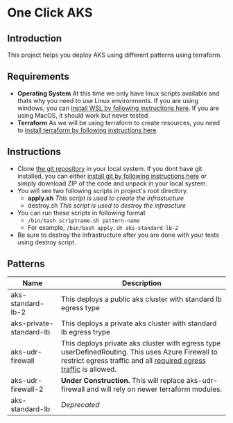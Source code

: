 # One Click AKS

## Introduction
This project helps you deploy AKS using different patterns using terraform.

## Requirements
- **Operating System** At this time we only have linux scripts available and thats why you need to use Linux environments. If you are using windows, you can [install WSL by following instructions here](https://docs.microsoft.com/en-us/windows/wsl/install). If you are using MacOS, it should work but never tested.
- **Terraform** As we will be using terraform to create resources, you need to [install terraform by following instructions here](https://learn.hashicorp.com/tutorials/terraform/install-cli).

## Instructions
- Clone [the git repository](https://github.com/vermacodes/one-click-aks) in your local system. If you dont have git installed, you can either [install git by following instructions here](https://docs.microsoft.com/en-us/devops/develop/git/install-and-set-up-git) or simply download ZIP of the code and unpack in your local system.
- You will see two following scripts in project's root directory.
    - **apply.sh** *This script is used to create the infrastucture*
    - destroy.sh *This script is used to destroy the infrascture*
- You can run these scripts in following format
    - `/bin/bash scriptname.sh pattern-name`
    - For example, `/bin/bash apply.sh aks-standard-lb-2`
- Be sure to destroy the infrastructure after you are done with your tests using destroy script.

## Patterns

|Name|Description|
------|----------
aks-standard-lb-2 | This deploys a public aks cluster with standard lb egress type|
aks-private-standard-lb | This deploys a private aks cluster with standard lb egress trype
aks-udr-firewall | This deploys private aks cluster with egress type userDefinedRouting. This uses Azure Firewall to restrict egress traffic and all [required egress traffic](https://docs.microsoft.com/en-us/azure/aks/limit-egress-traffic#required-outbound-network-rules-and-fqdns-for-aks-clusters) is allowed.
aks-udr-firewall-2 | **Under Construction.** This will replace aks-udr-firewall and will rely on newer terraform modules.
aks-standard-lb | *Deprecated*
